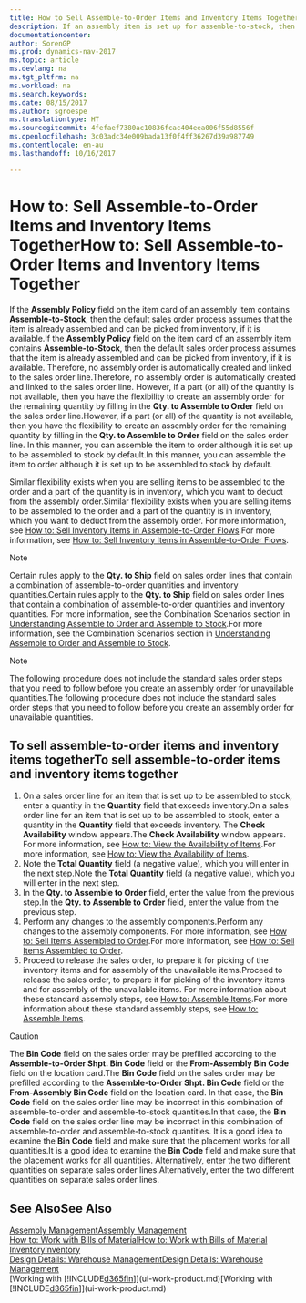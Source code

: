 ```yaml
---
title: How to Sell Assemble-to-Order Items and Inventory Items Together
description: If an assembly item is set up for assemble-to-stock, then the default sales order process assumes that the item is already assembled and can be picked from inventory, if it is available. But if a part (or all) of the quantity is not available, then you have the flexibility to create an assembly order for the remaining quantity on the fly.
documentationcenter: 
author: SorenGP
ms.prod: dynamics-nav-2017
ms.topic: article
ms.devlang: na
ms.tgt_pltfrm: na
ms.workload: na
ms.search.keywords: 
ms.date: 08/15/2017
ms.author: sgroespe
ms.translationtype: HT
ms.sourcegitcommit: 4fefaef7380ac10836fcac404eea006f55d8556f
ms.openlocfilehash: 3c03adc34e009bada13f0f4ff36267d39a987749
ms.contentlocale: en-au
ms.lasthandoff: 10/16/2017

---
```

# <a name="how-to-sell-assemble-to-order-items-and-inventory-items-together"></a><span data-ttu-id="8b14f-104">How to: Sell Assemble-to-Order Items and Inventory Items Together</span><span class="sxs-lookup"><span data-stu-id="8b14f-104">How to: Sell Assemble-to-Order Items and Inventory Items Together</span></span>
<span data-ttu-id="8b14f-105">If the **Assembly Policy** field on the item card of an assembly item contains **Assemble-to-Stock**, then the default sales order process assumes that the item is already assembled and can be picked from inventory, if it is available.</span><span class="sxs-lookup"><span data-stu-id="8b14f-105">If the **Assembly Policy** field on the item card of an assembly item contains **Assemble-to-Stock**, then the default sales order process assumes that the item is already assembled and can be picked from inventory, if it is available.</span></span> <span data-ttu-id="8b14f-106">Therefore, no assembly order is automatically created and linked to the sales order line.</span><span class="sxs-lookup"><span data-stu-id="8b14f-106">Therefore, no assembly order is automatically created and linked to the sales order line.</span></span> <span data-ttu-id="8b14f-107">However, if a part (or all) of the quantity is not available, then you have the flexibility to create an assembly order for the remaining quantity by filling in the **Qty. to Assemble to Order** field on the sales order line.</span><span class="sxs-lookup"><span data-stu-id="8b14f-107">However, if a part (or all) of the quantity is not available, then you have the flexibility to create an assembly order for the remaining quantity by filling in the **Qty. to Assemble to Order** field on the sales order line.</span></span> <span data-ttu-id="8b14f-108">In this manner, you can assemble the item to order although it is set up to be assembled to stock by default.</span><span class="sxs-lookup"><span data-stu-id="8b14f-108">In this manner, you can assemble the item to order although it is set up to be assembled to stock by default.</span></span>  

<span data-ttu-id="8b14f-109">Similar flexibility exists when you are selling items to be assembled to the order and a part of the quantity is in inventory, which you want to deduct from the assembly order.</span><span class="sxs-lookup"><span data-stu-id="8b14f-109">Similar flexibility exists when you are selling items to be assembled to the order and a part of the quantity is in inventory, which you want to deduct from the assembly order.</span></span> <span data-ttu-id="8b14f-110">For more information, see [How to: Sell Inventory Items in Assemble-to-Order Flows](assembly-how-to-sell-inventory-items-in-assemble-to-order-flows.md).</span><span class="sxs-lookup"><span data-stu-id="8b14f-110">For more information, see [How to: Sell Inventory Items in Assemble-to-Order Flows](assembly-how-to-sell-inventory-items-in-assemble-to-order-flows.md).</span></span>  

> [!NOTE]  
>  <span data-ttu-id="8b14f-111">Certain rules apply to the **Qty. to Ship** field on sales order lines that contain a combination of assemble-to-order quantities and inventory quantities.</span><span class="sxs-lookup"><span data-stu-id="8b14f-111">Certain rules apply to the **Qty. to Ship** field on sales order lines that contain a combination of assemble-to-order quantities and inventory quantities.</span></span> <span data-ttu-id="8b14f-112">For more information, see the Combination Scenarios section in [Understanding Assemble to Order and Assemble to Stock](assembly-assemble-to-order-or-assemble-to-stock.md).</span><span class="sxs-lookup"><span data-stu-id="8b14f-112">For more information, see the Combination Scenarios section in [Understanding Assemble to Order and Assemble to Stock](assembly-assemble-to-order-or-assemble-to-stock.md).</span></span>  

> [!NOTE]  
>  <span data-ttu-id="8b14f-113">The following procedure does not include the standard sales order steps that you need to follow before you create an assembly order for unavailable quantities.</span><span class="sxs-lookup"><span data-stu-id="8b14f-113">The following procedure does not include the standard sales order steps that you need to follow before you create an assembly order for unavailable quantities.</span></span>

## <a name="to-sell-assemble-to-order-items-and-inventory-items-together"></a><span data-ttu-id="8b14f-114">To sell assemble-to-order items and inventory items together</span><span class="sxs-lookup"><span data-stu-id="8b14f-114">To sell assemble-to-order items and inventory items together</span></span>  
1.  <span data-ttu-id="8b14f-115">On a sales order line for an item that is set up to be assembled to stock, enter a quantity in the **Quantity** field that exceeds inventory.</span><span class="sxs-lookup"><span data-stu-id="8b14f-115">On a sales order line for an item that is set up to be assembled to stock, enter a quantity in the **Quantity** field that exceeds inventory.</span></span> <span data-ttu-id="8b14f-116">The **Check Availability** window appears.</span><span class="sxs-lookup"><span data-stu-id="8b14f-116">The **Check Availability** window appears.</span></span> <span data-ttu-id="8b14f-117">For more information, see [How to: View the Availability of Items](inventory-how-availability-overview.md).</span><span class="sxs-lookup"><span data-stu-id="8b14f-117">For more information, see [How to: View the Availability of Items](inventory-how-availability-overview.md).</span></span> 
2.  <span data-ttu-id="8b14f-118">Note the **Total Quantity** field (a negative value), which you will enter in the next step.</span><span class="sxs-lookup"><span data-stu-id="8b14f-118">Note the **Total Quantity** field (a negative value), which you will enter in the next step.</span></span>  
3.  <span data-ttu-id="8b14f-119">In the **Qty. to Assemble to Order** field, enter the value from the previous step.</span><span class="sxs-lookup"><span data-stu-id="8b14f-119">In the **Qty. to Assemble to Order** field, enter the value from the previous step.</span></span>  
4.  <span data-ttu-id="8b14f-120">Perform any changes to the assembly components.</span><span class="sxs-lookup"><span data-stu-id="8b14f-120">Perform any changes to the assembly components.</span></span> <span data-ttu-id="8b14f-121">For more information, see [How to: Sell Items Assembled to Order](assembly-how-to-sell-items-assembled-to-order.md).</span><span class="sxs-lookup"><span data-stu-id="8b14f-121">For more information, see [How to: Sell Items Assembled to Order](assembly-how-to-sell-items-assembled-to-order.md).</span></span>  
5.  <span data-ttu-id="8b14f-122">Proceed to release the sales order, to prepare it for picking of the inventory items and for assembly of the unavailable items.</span><span class="sxs-lookup"><span data-stu-id="8b14f-122">Proceed to release the sales order, to prepare it for picking of the inventory items and for assembly of the unavailable items.</span></span> <span data-ttu-id="8b14f-123">For more information about these standard assembly steps, see [How to: Assemble Items](assembly-how-to-assemble-items.md).</span><span class="sxs-lookup"><span data-stu-id="8b14f-123">For more information about these standard assembly steps, see [How to: Assemble Items](assembly-how-to-assemble-items.md).</span></span>  

> [!CAUTION]  
>  <span data-ttu-id="8b14f-124">The **Bin Code** field on the sales order may be prefilled according to the **Assemble-to-Order Shpt. Bin Code** field or the **From-Assembly Bin Code** field on the location card.</span><span class="sxs-lookup"><span data-stu-id="8b14f-124">The **Bin Code** field on the sales order may be prefilled according to the **Assemble-to-Order Shpt. Bin Code** field or the **From-Assembly Bin Code** field on the location card.</span></span> <span data-ttu-id="8b14f-125">In that case, the **Bin Code** field on the sales order line may be incorrect in this combination of assemble-to-order and assemble-to-stock quantities.</span><span class="sxs-lookup"><span data-stu-id="8b14f-125">In that case, the **Bin Code** field on the sales order line may be incorrect in this combination of assemble-to-order and assemble-to-stock quantities.</span></span> <span data-ttu-id="8b14f-126">It is a good idea to examine the **Bin Code** field and make sure that the placement works for all quantities.</span><span class="sxs-lookup"><span data-stu-id="8b14f-126">It is a good idea to examine the **Bin Code** field and make sure that the placement works for all quantities.</span></span> <span data-ttu-id="8b14f-127">Alternatively, enter the two different quantities on separate sales order lines.</span><span class="sxs-lookup"><span data-stu-id="8b14f-127">Alternatively, enter the two different quantities on separate sales order lines.</span></span>  

## <a name="see-also"></a><span data-ttu-id="8b14f-128">See Also</span><span class="sxs-lookup"><span data-stu-id="8b14f-128">See Also</span></span>  
[<span data-ttu-id="8b14f-129">Assembly Management</span><span class="sxs-lookup"><span data-stu-id="8b14f-129">Assembly Management</span></span>](assembly-assemble-items.md)  
[<span data-ttu-id="8b14f-130">How to: Work with Bills of Material</span><span class="sxs-lookup"><span data-stu-id="8b14f-130">How to: Work with Bills of Material</span></span>](inventory-how-work-BOMs.md)  
[<span data-ttu-id="8b14f-131">Inventory</span><span class="sxs-lookup"><span data-stu-id="8b14f-131">Inventory</span></span>](inventory-manage-inventory.md)  
[<span data-ttu-id="8b14f-132">Design Details: Warehouse Management</span><span class="sxs-lookup"><span data-stu-id="8b14f-132">Design Details: Warehouse Management</span></span>](design-details-warehouse-management.md)  
<span data-ttu-id="8b14f-133">[Working with [!INCLUDE[d365fin](includes/d365fin_md.md)]](ui-work-product.md)</span><span class="sxs-lookup"><span data-stu-id="8b14f-133">[Working with [!INCLUDE[d365fin](includes/d365fin_md.md)]](ui-work-product.md)</span></span>

